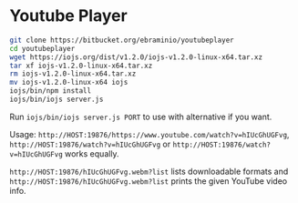 # Youtube Player #
```bash
git clone https://bitbucket.org/ebraminio/youtubeplayer
cd youtubeplayer
wget https://iojs.org/dist/v1.2.0/iojs-v1.2.0-linux-x64.tar.xz
tar xf iojs-v1.2.0-linux-x64.tar.xz
rm iojs-v1.2.0-linux-x64.tar.xz
mv iojs-v1.2.0-linux-x64 iojs
iojs/bin/npm install
iojs/bin/iojs server.js
```
Run `iojs/bin/iojs server.js PORT` to use with alternative if you want.

Usage:
`http://HOST:19876/https://www.youtube.com/watch?v=hIUcGhUGFvg`, `http://HOST:19876/watch?v=hIUcGhUGFvg` or `http://HOST:19876/watch?v=hIUcGhUGFvg` works equally.

`http://HOST:19876/hIUcGhUGFvg.webm?list` lists downloadable formats and `http://HOST:19876/hIUcGhUGFvg.webm?list` prints the given YouTube video info.